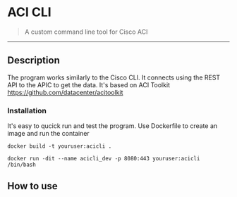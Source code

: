 # ACI CLI
> A custom command line tool for Cisco ACI
<hr>

## Description

The program works similarly to the Cisco CLI. It connects using the REST API to the APIC to get the data. It's based on ACI Toolkit https://github.com/datacenter/acitoolkit

### Installation
It's easy to qucick run and test the program. Use Dockerfile to create an image and run the container

`docker build -t youruser:acicli .`	

`docker run -dit --name acicli_dev -p 8080:443 youruser:acicli /bin/bash`

## How to use
